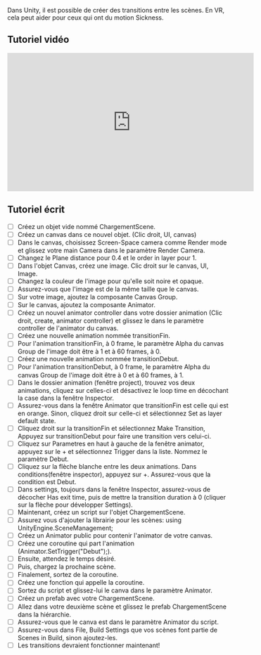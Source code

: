 Dans Unity, il est possible de créer des transitions entre les scènes. En VR, cela peut aider pour ceux qui ont du motion Sickness.   

      

## Tutoriel vidéo
<iframe width="560" height="315" src="https://www.youtube.com/embed/48Nk8qGfrmA?si=OmcLt2G9ZMjN-Va1" title="YouTube video player" frameborder="0" allow="accelerometer; autoplay; clipboard-write; encrypted-media; gyroscope; picture-in-picture; web-share" referrerpolicy="strict-origin-when-cross-origin" allowfullscreen></iframe>

      

## Tutoriel écrit
- [ ] Créez un objet vide nommé ChargementScene.
- [ ] Créez un canvas dans ce nouvel objet. (Clic droit, UI, canvas)
- [ ] Dans le canvas, choisissez Screen-Space camera comme Render mode et glissez votre main Camera dans le paramètre Render Camera.
- [ ] Changez le Plane distance pour 0.4 et le order in layer pour 1.
- [ ] Dans l'objet Canvas, créez une image. Clic droit sur le canvas, UI, Image.
- [ ] Changez la couleur de l'image pour qu'elle soit noire et opaque.
- [ ] Assurez-vous que l'image est de la même taille que le canvas.
- [ ] Sur votre image, ajoutez la composante Canvas Group.
- [ ] Sur le canvas, ajoutez la composante Animator.
- [ ] Créez un nouvel animator controller dans votre dossier animation (Clic droit, create, animator controller) et glissez le dans le paramètre controller de l'animator du canvas.
- [ ] Créez une nouvelle animation nommée transitionFin.
- [ ] Pour l'animation transitionFin, à 0 frame, le paramètre Alpha du canvas Group de l'image doit être à 1 et à 60 frames, à 0.
- [ ] Créez une nouvelle animation nommée transitionDebut.
- [ ] Pour l'animation transitionDebut, à 0 frame, le paramètre Alpha du canvas Group de l'image doit être à 0 et à 60 frames, à 1.
- [ ] Dans le dossier animation (fenêtre project), trouvez vos deux animations, cliquez sur celles-ci et désactivez le loop time en décochant la case dans la fenêtre Inspector.
- [ ] Assurez-vous dans la fenêtre Animator que transitionFin est celle qui est en orange. Sinon, cliquez droit sur celle-ci et sélectionnez Set as layer default state.
- [ ] Cliquez droit sur la transitionFin et sélectionnez Make Transition, Appuyez sur transitionDebut pour faire une transition vers celui-ci.
- [ ] Cliquez sur Parametres en haut à gauche de la fenêtre animator, appuyez sur le + et sélectionnez Trigger dans la liste. Nommez le paramètre Debut.
- [ ] Cliquez sur la flèche blanche entre les deux animations. Dans conditions(fenêtre inspector), appuyez sur +. Assurez-vous que la condition est Debut.
- [ ] Dans settings, toujours dans la fenêtre Inspector, assurez-vous de décocher Has exit time, puis de mettre la transition duration à 0 (cliquer sur la flèche pour développer Settings).
- [ ] Maintenant, créez un script sur l'objet ChargementScene.
- [ ] Assurez vous d'ajouter la librairie pour les scènes: using UnityEngine.SceneManagement;
- [ ] Créez un Animator public pour contenir l'animator de votre canvas.
- [ ] Créez une coroutine qui part l'animation (Animator.SetTrigger("Debut");).
- [ ] Ensuite, attendez le temps désiré.
- [ ] Puis, chargez la prochaine scène.
- [ ] Finalement, sortez de la coroutine.
- [ ] Créez une fonction qui appelle la coroutine.
- [ ] Sortez du script et glissez-lui le canva dans le paramètre Animator.
- [ ] Créez un prefab avec votre ChargementScene.
- [ ] Allez dans votre deuxième scène et glissez le prefab ChargementScene dans la hiérarchie.
- [ ] Assurez-vous que le canva est dans le paramètre Animator du script.
- [ ] Assurez-vous dans File, Build Settings que vos scènes font partie de Scenes in Build, sinon ajoutez-les.
- [ ] Les transitions devraient fonctionner maintenant!
